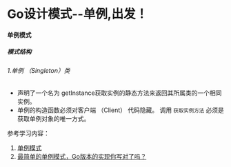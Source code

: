 # Go设计模式--单例,出发！

#### 单例模式
##### 模式结构

###### 1.单例 （Singleton）类
+ 声明了一个名为 getInstance获取实例的静态方法来返回其所属类的一个相同实例。
+ 单例的构造函数必须对客户端 （Client） 代码隐藏。 调用 `获取实例方法` 必须是获取单例对象的唯一方式。


参考学习内容：
1. [单例模式](https://refactoringguru.cn/design-patterns/singleton)
2. [最简单的单例模式，Go版本的实现你写对了吗？](https://mp.weixin.qq.com/s?__biz=MzUzNTY5MzU2MA==&mid=2247495627&idx=1&sn=9286c6ca545280d881a3457194627cd1&chksm=fa833e5ccdf4b74addb43f60ccbddad9c3dbf650ecf2b6cfdcf58f088112fb2d6a70cd4b4b49&scene=178&cur_album_id=2531498848431669249#rd)